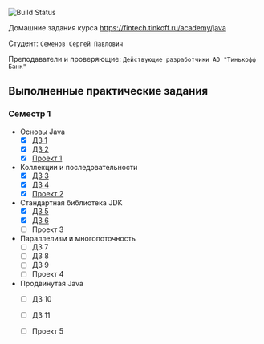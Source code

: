 ![Build Status](https://github.com/cepehao/tinkoff-java-backend/actions/workflows/build.yml/badge.svg)

Домашние задания курса https://fintech.tinkoff.ru/academy/java

Студент: `Семенов Сергей Павлович`

Преподаватели и проверяющие: `Действующие разработчики АО "Тинькофф Банк"`

## Выполненные практические задания
### Семестр 1
* Основы Java
    + [x] [ДЗ 1](https://github.com/cepehao/tinkoff-java-backend/tree/main/src/main/java/edu/hw1)
    + [x] [ДЗ 2](https://github.com/cepehao/tinkoff-java-backend/tree/main/src/main/java/edu/hw2)
    + [x] [Проект 1](https://github.com/cepehao/tinkoff-java-backend/tree/main/src/main/java/edu/project1)
* Коллекции и последовательности
    + [x] [ДЗ 3](https://github.com/cepehao/tinkoff-java-backend/tree/main/src/main/java/edu/hw3)
    + [x] [ДЗ 4](https://github.com/cepehao/tinkoff-java-backend/tree/main/src/main/java/edu/hw4)
    + [x] [Проект 2](https://github.com/cepehao/tinkoff-java-backend/tree/main/src/main/java/edu/project2)
* Стандартная библиотека JDK
    + [x] [ДЗ 5](https://github.com/cepehao/tinkoff-java-backend/tree/main/src/main/java/edu/hw5)
    + [x] [ДЗ 6](https://github.com/cepehao/tinkoff-java-backend/tree/main/src/main/java/edu/hw6)
    + [ ] Проект 3
* Параллелизм и многопоточность
    + [ ] ДЗ 7
    + [ ] ДЗ 8
    + [ ] ДЗ 9
    + [ ] Проект 4
* Продвинутая Java
    + [ ] ДЗ 10
    + [ ] ДЗ 11
    + [ ] Проект 5

